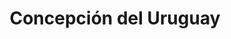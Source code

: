 ---
title: Concepción del Uruguay
url: /concepcion-del-uruguay/
latitude: -32.483
longitude: -58.235
---